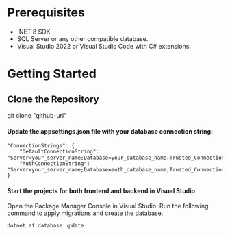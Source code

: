 # Prerequisites
- .NET 8 SDK
- SQL Server or any other compatible database.
- Visual Studio 2022 or Visual Studio Code with C# extensions.

# Getting Started
## Clone the Repository

git clone "github-url"

#### Update the appsettings.json file with your database connection string:
```
"ConnectionStrings": {
    "DefaultConnectionString": "Server=your_server_name;Database=your_database_name;Trusted_Connection=true;TrustServerCertificate=true;",
    "AuthConnectionString": "Server=your_server_name;Database=auth_database_name;Trusted_Connection=true;TrustServerCertificate=true;"
}
```

#### Start the projects for both frontend and backend in Visual Studio

Open the Package Manager Console in Visual Studio. Run the following command to apply migrations and create the database.
```
dotnet ef database update
```

